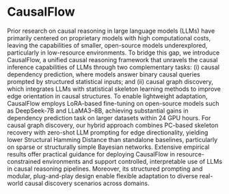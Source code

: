 # CausalFlow
Prior research on causal reasoning in large language models (LLMs) have primarily centered on proprietary models with high computational costs, leaving the capabilities of smaller, open-source models underexplored, particularly in low-resource environments. 
To bridge this gap, we introduce CausalFlow, a unified causal reasoning framework that unravels the causal inference capabilities of LLMs through two complementary tasks: (i) causal dependency prediction, where models answer binary causal queries prompted by structured statistical inputs; and (ii) causal graph discovery, which integrates LLMs with statistical skeleton learning methods to improve edge orientation in causal structures.
To enable lightweight adaptation, CausalFlow employs LoRA-based fine-tuning on open-source models such as DeepSeek-7B and LLaMA3–8B, achieving substantial gains in dependency prediction task on larger datasets within 24 GPU hours. For causal graph discovery, our hybrid approach combines PC-based skeleton recovery with zero-shot LLM prompting for edge directionality, yielding lower Structural Hamming Distance than standalone baselines, particularly on sparse or structurally simple Bayesian networks.
Extensive empirical results offer practical guidance for deploying CausalFlow in resource-constrained environments and support controlled, interpretable use of LLMs in causal reasoning pipelines. Moreover, its structured prompting and modular, plug-and-play design enable flexible adaptation to diverse real-world causal discovery scenarios across domains.
